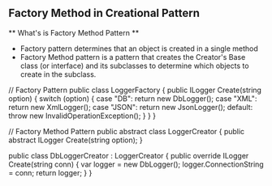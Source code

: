 ## Factory Method in Creational Pattern

** What's is Factory Method Pattern **

- Factory pattern determines that an object is created in a single method
- Factory Method pattern is a pattern that creates the Creator's Base class (or interface)
  and its subclasses to determine which objects to create in the subclass.

// Factory Pattern
public class LoggerFactory
{
public ILogger Create(string option)
{
switch (option)
{
case "DB": return new DbLogger();
case "XML": return new XmlLogger();
case "JSON": return new JsonLogger();
default: throw new InvalidOperationException();
}
}
}

// Factory Method Pattern
public abstract class LoggerCreator
{
public abstract ILogger Create(string option);
}

public class DbLoggerCreator : LoggerCreator
{
public override ILogger Create(string conn)
{
var logger = new DbLogger();
logger.ConnectionString = conn;
return logger;
}
}
